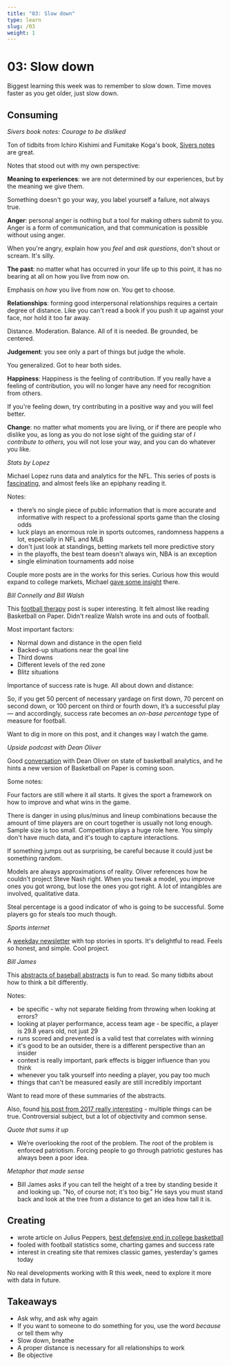 ```yaml
---
title: "03: Slow down"
type: learn
slug: /03
weight: 1
---
```


# 03: Slow down 

Biggest learning this week was to remember to slow down. Time moves faster as you get older, just slow down. 


## Consuming

*Sivers book notes: Courage to be disliked*

Ton of tidbits from Ichiro Kishimi and Fumitake Koga's book, [Sivers notes](https://sivers.org/book/Disliked) are great. 

Notes that stood out with my own perspective: 

**Meaning to experiences**: we are not determined by our experiences, but by the meaning we give them. 

Something doesn't go your way, you label yourself a failure, not always true. 

**Anger**: personal anger is nothing but a tool for making others submit to you. Anger is a form of communication, and that communication is possible without using anger.

When you're angry, explain how you *feel* and *ask questions*, don't shout or scream. It's silly. 

**The past**: no matter what has occurred in your life up to this point, it has no bearing at all on how you live from now on.

Emphasis on *how* you live from now on. You get to choose. 

**Relationships**: forming good interpersonal relationships requires a certain degree of distance. Like you can't read a book if you push it up against your face, nor hold it too far away.

Distance. Moderation. Balance. All of it is needed. Be grounded, be centered. 

**Judgement**: you see only a part of things but judge the whole. 

You generalized. Got to hear both sides. 

**Happiness**: Happiness is the feeling of contribution. If you really have a feeling of contribution, you will no longer have any need for recognition from others.

If you're feeling down, try contributing in a positive way and you will feel better. 

**Change**: no matter what moments you are living, or if there are people who dislike you, as long as you do not lose sight of the guiding star of *I contribute to others,* you will not lose your way, and you can do whatever you like.


*Stats by Lopez* 

Michael Lopez runs data and analytics for the NFL. This series of posts is [fascinating](http://statsbylopez.netlify.com/post/lessons-hidden-in-sports-betting-markets/), and almost feels like an epiphany reading it. 

Notes: 

- there’s no single piece of public information that is more accurate and informative with respect to a professional sports game than the closing odds
- luck plays an enormous role in sports outcomes, randomness happens a lot, especially in NFL and MLB
- don't just look at standings, betting markets tell more predictive story  
- in the playoffs, the best team doesn't always win, NBA is an exception 
- single elimination tournaments add noise 

Couple more posts are in the works for this series. Curious how this would expand to college markets, Michael [gave some insight](https://twitter.com/StatsbyLopez/status/1035322286356811776) there. 

*Bill Connelly and Bill Walsh* 

This [football therapy](https://www.sbnation.com/nfl/2018/8/29/17337240/2018-nfl-preview-advance-stats-data-offense-defense-football-by-the-numbers) post is super interesting. It felt almost like reading Basketball on Paper. Didn't realize Walsh wrote ins and outs of football. 

Most important factors: 

- Normal down and distance in the open field
- Backed-up situations near the goal line
- Third downs
- Different levels of the red zone
- Blitz situations

Importance of success rate is huge. All about down and distance: 

So, if you get 50 percent of necessary yardage on first down, 70 percent on second down, or 100 percent on third or fourth down, it’s a successful play — and accordingly, success rate becomes an *on-base percentage* type of measure for football.

Want to dig in more on this post, and it changes way I watch the game. 

*Upside podcast with Dean Oliver* 

Good [conversation](https://www.yurview.com/upside-podcast/dean-oliver/?utm_campaign=Sports%20-%20July%202018&utm_content=76519732&utm_medium=social&utm_source=twitter) with Dean Oliver on state of basketball analytics, and he hints a new version of Basketball on Paper is coming soon. 

Some notes: 

Four factors are still where it all starts. It gives the sport a framework on how to improve and what wins in the game. 

There is danger in using plus/minus and lineup combinations because the amount of time players are on court together is usually not long enough. Sample size is too small. Competition plays a huge role here. You simply don't have much data, and it's tough to capture interactions. 

If something jumps out as surprising, be careful because it could just be something random. 

Models are always approximations of reality. Oliver references how he couldn't project Steve Nash right. When you tweak a model, you improve ones you got wrong, but lose the ones you got right. A lot of intangibles are involved, qualitative data. 

Steal percentage is a good indicator of who is going to be successful. Some players go for steals too much though. 

*Sports internet* 

A [weekday newsletter](https://today.sportsinternet.co/) with top stories in sports. It's delightful to read. Feels so honest, and simple. Cool project. 

*Bill James* 

This [abstracts of baseball abstracts](http://baseballanalysts.com/archives/2004/11/abstracts_from_19.php) is fun to read. So many tidbits about how to think a bit differently. 

Notes:  

- be specific - why not separate fielding from throwing when looking at errors? 
- looking at player performance, access team age - be specific, a player is 29.8 years old, not just 29
- runs scored and prevented is a valid test that correlates with winning 
- it's good to be an outsider, there is a different perspective than an insider 
- context is really important, park effects is bigger influence than you think 
- whenever you talk yourself into needing a player, you pay too much 
- things that can't be measured easily are still incredibly important 

Want to read more of these summaries of the abstracts. 

Also, found [his post from 2017 really interesting](https://www.billjamesonline.com/two_unrelated_essays/) - multiple things can be true. Controversial subject, but a lot of objectivity and common sense. 

*Quote that sums it up* 

- We’re overlooking the root of the problem. The root of the problem is enforced patriotism.   Forcing people to go through patriotic gestures has always been a poor idea.

*Metaphor that made sense* 

- Bill James asks if you can tell the height of a tree by standing beside it and looking up. "No, of course not; it's too big." He says you must stand back and look at the tree from a distance to get an idea how tall it is.

## Creating

- wrote article on Julius Peppers, [best defensive end in college basketball](https://fyi.dadgumboxscores.com/julius-frazier-peppers/)
- fooled with football statistics some, charting games and success rate 
- interest in creating site that remixes classic games, yesterday's games today 

No real developments working with R this week, need to explore it more with data in future. 

## Takeaways 

- Ask why, and ask why again 
- If you want to someone to do something for you, use the word *because* or tell them why
- Slow down, breathe 
- A proper distance is necessary for all relationships to work
- Be objective 
